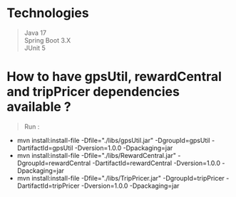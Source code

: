 # Technologies

> Java 17  
> Spring Boot 3.X  
> JUnit 5  

# How to have gpsUtil, rewardCentral and tripPricer dependencies available ?

> Run : 
- mvn install:install-file -Dfile="./libs/gpsUtil.jar" -DgroupId=gpsUtil -DartifactId=gpsUtil -Dversion=1.0.0 -Dpackaging=jar  
- mvn install:install-file -Dfile="./libs/RewardCentral.jar" -DgroupId=rewardCentral -DartifactId=rewardCentral -Dversion=1.0.0 -Dpackaging=jar  
- mvn install:install-file -Dfile="./libs/TripPricer.jar" -DgroupId=tripPricer -DartifactId=tripPricer -Dversion=1.0.0 -Dpackaging=jar
